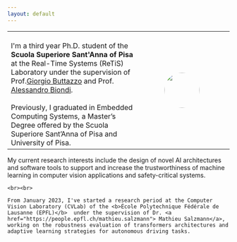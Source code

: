 ```yaml
---
layout: default
---
```

<table cellpadding="0" cellspacing="0" width="100%" border-collapse="collapse">
<tr>
    <td width="60%" valign="middle">
    <br>
       I'm a third year Ph.D. student of the <b>Scuola Superiore Sant'Anna of Pisa</b>  at the Real-Time Systems (ReTiS) Laboratory under the supervision of Prof.<a href="http://retis.sssup.it/~giorgio/">Giorgio Buttazzo</a> and Prof.  <a href="https://retis.sssup.it/~a.biondi/">Alessandro Biondi</a>. 
   <br><br>
   Previously, I graduated in Embedded Computing Systems, a Master’s Degree offered by the Scuola Superiore Sant’Anna of Pisa and University of Pisa. 
    </td>   
    <td style="padding:20px;width:40%;vertical-align:middle">
     <p style="text-align:center; margin-top: 0px; margin-bottom: 0px">
        <img src="{{ site.baseurl }}/images/profilo.png " style="width:80; height:80; margin-right:15px; border-radius:3000px;">
    </p>
    </td>
</tr>

</table>

<p>
    My current research interests include the design of novel AI architectures and software tools to support and increase the trustworthiness of machine learning in computer vision applications and safety-critical systems.

    <br><br>

    From January 2023, I've started a research period at the Computer Vision Laboratory (CVLab) of the <b>École Polytechnique Fédérale de Lausanne (EPFL)</b>  under the supervision of Dr. <a href="https://people.epfl.ch/mathieu.salzmann"> Mathieu Salzmann</a>, working on the robustness evaluation of transformers architectures and adaptive learning strategies for autonomous driving tasks. 
</p>
